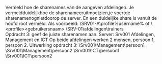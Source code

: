 Vermeld hoe de sharenames van de aangeven afdelingen.
Je vermeldduidelijkhoe de sharenameeruitmoetzien,je voertde sharenamenognietdoorop de 
server. En een duidelijke share is vanuit de hoofd root vermeld. Als voorbeeld:
\\SRV01-A\profile\%username% of \\<servernaam>\<profile>\<gebruikersnaam>
\\SRV-01\afdelingen\trainers\
Opdracht 3: geef de juiste sharenamen aan.
Server: Srv001
Afdelingen, Management en ICT
Op beide afdelingen werken 2 mensen, persoon 1, persoon 2.
Uitwerking opdracht 3:
\\Srv001\Management\persoon1
\\Srv001\Management\persoon2
\\Srv001\ICT\persoon1
\\Srv001\ICT\persoon2


